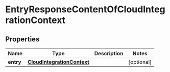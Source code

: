 
# EntryResponseContentOfCloudIntegrationContext

## Properties
Name | Type | Description | Notes
------------ | ------------- | ------------- | -------------
**entry** | [**CloudIntegrationContext**](CloudIntegrationContext.md) |  |  [optional]



